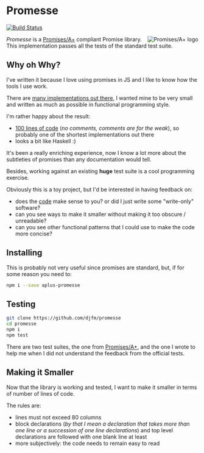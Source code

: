 # Promesse

[![Build Status](https://travis-ci.org/djfm/promesse.svg?branch=master)](https://travis-ci.org/djfm/promesse)

<a href="https://promisesaplus.com/">
    <img src="https://promisesaplus.com/assets/logo-small.png" alt="Promises/A+ logo"
         title="Promises/A+ 1.0 compliant" align="right" />
</a>

*Promesse* is a [Promises/A+](https://github.com/promises-aplus/promises-tests) compliant Promise library. This implementation passes all the tests
of the standard test suite.

## Why oh Why?

I've written it because I love using promises in JS and I like to know how the tools I use work.

There are [many implementations out there](https://promisesaplus.com/implementations), I wanted mine to be very small and written as much as possible in functional programming style.

I'm rather happy about the result:
  - [100 lines of code](lib/promise.js) (*no comments, comments are for the weak*), so probably one of the shortest implementations out there
  - looks a bit like Haskell :)

It's been a really enriching experience, now I know a lot more about
the subtleties of promises than any documentation would tell.

Besides, working against an existing **huge** test suite is a cool programming exercise.

Obviously this is a toy project, but I'd be interested in having feedback on:
  - does the [code](lib/promise.js) make sense to you? or did I just write some "write-only" software?
  - can you see ways to make it smaller without making it too obscure / unreadable?
  - can you see other functional patterns that I could use to make the code more concise?

## Installing

This is probably not very useful since promises are standard, but, if for some reason you need to:

```bash
npm i --save aplus-promesse
```

## Testing

```bash
git clone https://github.com/djfm/promesse
cd promesse
npm i
npm test
```

There are two test suites, the one from [Promises/A+](https://github.com/promises-aplus/promises-tests), and the one I wrote to help me when I did not understand the feedback from the official tests.

## Making it Smaller

Now that the library is working and tested, I want to make it smaller in terms
of number of lines of code.

The rules are:
  - lines must not exceed 80 columns
  - block declarations (*by that I mean a declaration that takes more than one line or a succession of one line declarations*) and top level declarations are
    followed with one blank line at least
  - more subjectively: the code needs to remain easy
    to read
